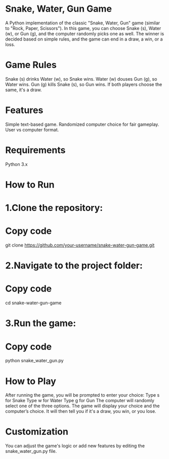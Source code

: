 # Snake, Water, Gun Game
A Python implementation of the classic "Snake, Water, Gun" game (similar to "Rock, Paper, Scissors"). In this game, you can choose Snake (s), Water (w), or Gun (g), and the computer randomly picks one as well. The winner is decided based on simple rules, and the game can end in a draw, a win, or a loss.

# Game Rules
Snake (s) drinks Water (w), so Snake wins.
Water (w) douses Gun (g), so Water wins.
Gun (g) kills Snake (s), so Gun wins.
If both players choose the same, it's a draw.
# Features
Simple text-based game.
Randomized computer choice for fair gameplay.
User vs computer format.
# Requirements
Python 3.x
# How to Run
# 1.Clone the repository:
# Copy code
git clone https://github.com/your-username/snake-water-gun-game.git
# 2.Navigate to the project folder:
# Copy code
cd snake-water-gun-game
# 3.Run the game:
# Copy code
python snake_water_gun.py
# How to Play
After running the game, you will be prompted to enter your choice:
Type s for Snake
Type w for Water
Type g for Gun
The computer will randomly select one of the three options.
The game will display your choice and the computer’s choice.
It will then tell you if it's a draw, you win, or you lose.
# Customization
You can adjust the game's logic or add new features by editing the snake_water_gun.py file.
